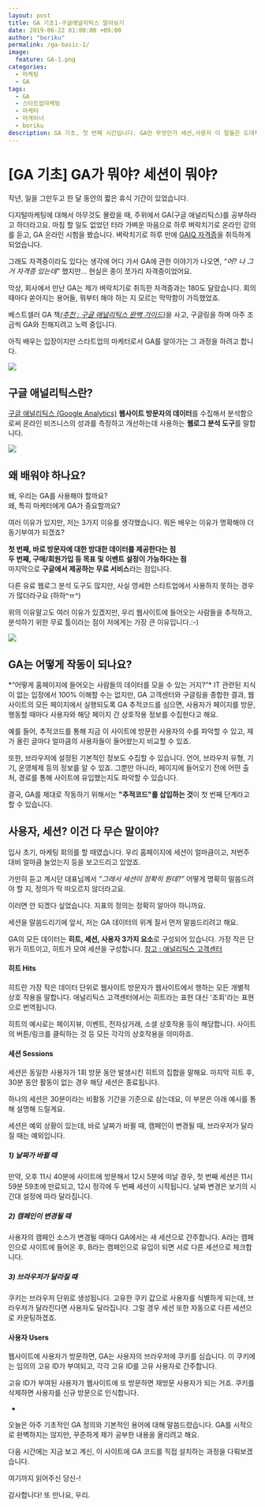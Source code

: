 ```yaml
---
layout: post
title: GA 기초1-구글애널리틱스 알아보기
date: 2019-06-22 01:00:00 +09:00
author: "boriku"
permalink: /ga-basic-1/
image:
  feature: GA-1.png
categories:
  - 마케팅
  - GA
tags:
  - GA
  - 스타트업마케팅
  - 마케터
  - 마개이너
  - boriku
description: GA 기초, 첫 번째 시간입니다. GA란 무엇인가 세션,사용자 이 말들은 도대체 무슨 뜻인가? 아주 기본적인 GA 용어부터 공부해봅시다-!
---
```

<h1>[GA 기초] GA가 뭐야? 세션이 뭐야?</h1>


작년, 일을 그만두고 한 달 동안의 짧은 휴식 기간이 있었습니다.

디지털마케팅에 대해서 아무것도 몰랐을 때, 주위에서 GA(구글 애널리틱스)를 공부하라고 하더라고요. 마침 할 일도 없었던 터라 가벼운 마음으로 하루 벼락치기로 온라인 강의를 듣고, GA 온라인 시험을 봤습니다. 벼락치기로 하루 만에 [GAIQ 자격증](https://academy.exceedlms.com/student/path/2938)을 취득하게 되었습니다.

그래도 자격증이라도 있다는 생각에 어디 가서 GA에 관한 이야기가 나오면, *“어? 나 그거 자격증 있는데”* 했지만... 현실은 종이 쪼가리 자격증이었어요.

막상, 회사에서 만난 GA는 제가 벼락치기로 취득한 자격증과는 180도 달랐습니다. 회의 때마다 쏟아지는 용어들, 뭐부터 해야 하는 지 모르는 막막함이 가득했었죠.

베스트셀러 GA 책[*(추천 : 구글 애널리틱스 완벽 가이드)*](http://www.yes24.com/Product/goods/57571638)을 사고, 구글링을 하며 아주 조금씩 GA와 친해지려고 노력 중입니다.

아직 배우는 입장이지만 스타트업의 마케터로서 GA를 알아가는 그 과정을 하려고 합니다.

![](https://marketingplatform.google.com/about/static/images/gmp/analytics-smb-benefit.jpg)

<h2> 구글 애널리틱스란?</h2>

[구글 애널리틱스 (Google Analytics)](https://marketingplatform.google.com/about/analytics/?hl=ko)
**웹사이트 방문자의 데이터**를 수집해서 분석함으로써 온라인 비즈니스의 성과를 측정하고 개선하는데 사용하는 **웹로그 분석 도구**를 말합니다.

![](https://lh3.googleusercontent.com/wbnehcVJ-VSc239trOgl_DZYXxAbBAoJCn4tJNGIseAMC4M2gxaqToKDaQBpElOqEQI)

<h2> 왜 배워야 하나요?</h2>

왜, 우리는 GA를 사용해야 할까요?<br>
왜, 특히 마케터에게 GA가 중요할까요?

여러 이유가 있지만, 저는 3가지 이유를 생각했습니다. 뭐든 배우는 이유가 명확해야 더 동기부여가 되겠죠?

**첫 번째, 바로 방문자에 대한 방대한 데이터를 제공한다는 점**<br>
**두 번째, 구매/회원가입 등 목표 및 이벤트 설정이 가능하다는 점**<br>
마지막으로 **구글에서 제공하는 무료 서비스**라는 점입니다.<br>

다른 유료 웹로그 분석 도구도 많지만, 사실 영세한 스타트업에서 사용하지 못하는 경우가 많더라구요 (하하^ㅠ^)

위의 이유말고도 여러 이유가 있겠지만, 우리 웹사이트에 들어오는 사람들을 추적하고, 분석하기 위한 무료 툴이라는 점이 저에게는 가장 큰 이유입니다.:-)

![](https://marketingplatform.google.com/about/static/images/gmp/product-benefits-feature-tout.jpg)

<h2>GA는 어떻게 작동이 되나요?</h2>
*“어떻게 홈페이지에 들어오는 사람들의 데이터를 모을 수 있는 거지?”*
IT 관련된 지식이 없는 입장에서 100% 이해할 수는 없지만, GA 고객센터와 구글링을 종합한 결과,
웹사이트의 모든 페이지에서 실행되도록 GA 추적코드를 심으면, 사용자가 페이지를 방문, 행동할 때마다 사용자와 해당 페이지 간 상호작용 정보를 수집한다고 해요.

예를 들어, 추적코드를 통해 지금 이 사이트에 방문한 사용자의 수를 파악할 수 있고, 제가 올린 글마다 얼마큼의 사용자들이 들어왔는지 비교할 수 있죠.

또한, 브라우저에 설정된 기본적인 정보도 수집할 수 있습니다. 언어, 브라우저 유형, 기기, 운영체제 등의 정보를 알 수 있죠. 그뿐만 아니라, 페이지에 들어오기 전에 어떤 출처, 경로를 통해 사이트에 유입했는지도 파악할 수 있습니다.

결국, GA를 제대로 작동하기 위해서는 **"추적코드"를 삽입하는 것**이 첫 번째 단계라고 할 수 있습니다.


<h2>사용자, 세션? 이건 다 무슨 말이야?</h2>

입사 초기, 마케팅 회의를 할 때였습니다. 우리 홈페이지에 세션이 얼마큼이고, 저번주 대비 얼마큼 늘었는지 등을 보고드리고 있었죠.

가만히 듣고 계시던 대표님께서 *“그래서 세션이 정확히 뭔데?”*
어떻게 명확히 말씀드려야 할 지, 정의가 딱 떠오르지 않더라고요.

이러면 안 되겠다 싶었습니다. 지표의 정의는 정확히 알아야 하니까요.

세션을 말씀드리기에 앞서, 저는 GA 데이터의 위계 질서 먼저 말씀드리려고 해요.

GA의 모든 데이터는 **히트, 세션, 사용자 3가지 요소**로 구성되어 있습니다. 가장 작은 단위가 히트이고, 히트가 모여 세션을 구성합니다.
[참고 : 애널리틱스 고객센터](https://support.google.com/analytics/answer/6086082?hl=ko)

#### 히트 Hits

히트란 가장 작은 데이터 단위로 웹사이트 방문자가 웹사이트에서 행하는 모든 개별적 상호 작용을 말합니다. 애널리틱스 고객센터에서는 히트라는 표현 대신 '조회'라는 표현으로 번역됩니다.

히트의 예시로는 페이지뷰, 이벤트, 전자상거래, 소셜 상호작용 등이 해당합니다. 사이트의 버튼/링크를 클릭하는 것 등 모든 각각의 상호작용을 의미하죠.

#### **세션 Sessions**

세션은 동일한 사용자가 1회 방문 동안 발생시킨 히트의 집합을 말해요. 마지막 히트 후, 30분 동안 활동이 없는 경우 해당 세션은 종료됩니다.

하나의 세션은 30분이라는 비활동 기간을 기준으로 삼는데요, 이 부분은 아래 예시를 통해 설명해 드릴게요.

세션은 예외 상황이 있는데, 바로 날짜가 바뀔 때, 캠페인이 변경될 때, 브라우저가 달라질 때는 예외입니다.

##### 1) 날짜가 바뀔 때

만약, 오후 11시 40분에 사이트에 방문해서 12시 5분에 떠날 경우, 첫 번째 세션은 11시 59분 59초에 만료되고, 12시 정각에 두 번째 세션이 시작됩니다. 날짜 변경은 보기의 시간대 설정에 따라 달라집니다.



##### 2) 캠페인이 변경될 때

사용자의 캠페인 소스가 변경될 때마다 GA에서는 새 세션으로 간주합니다. A라는 캠페인으로 사이트에 들어온 후, B라는 캠페인으로 유입이 되면 서로 다른 세션으로 체크합니다.



##### 3) 브라우저가 달라질 때

쿠키는 브라우저 단위로 생성됩니다. 고유한 쿠키 값으로 사용자를 식별하게 되는데, 브라우저가 달라진다면 사용자도 달라집니다. 그럴 경우 세션 또한 자동으로 다른 세션으로 카운팅하겠죠.



#### **사용자 Users**

웹사이트에 사용자가 방문하면, GA는 사용자의 브라우저에 쿠키를 심습니다. 이 쿠키에는 임의의 고유 ID가 부여되고, 각각 고유 ID를 고유 사용자로 간주합니다.

고유 ID가 부여된 사용자가 웹사이트에 또 방문하면 재방문 사용자가 되는 거죠. 쿠키를 삭제하면 사용자를 신규 방문으로 인식합니다.


-

오늘은 아주 기초적인 GA 정의와 기본적인 용어에 대해 말씀드렸습니다. GA를 시작으로 완벽하지는 않지만, 꾸준하게 제가 공부한 내용을 올리려고 해요.



다음 시간에는 지금 보고 계신, 이 사이트에 GA 코드를 직접 설치하는 과정을 다뤄보겠습니다.

여기까지 읽어주신 당신-!



감사합니다! 또 만나요, 우리.
